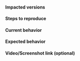 #### Impacted versions

#### Steps to reproduce

#### Current behavior

#### Expected behavior

#### Video/Screenshot link (optional)
